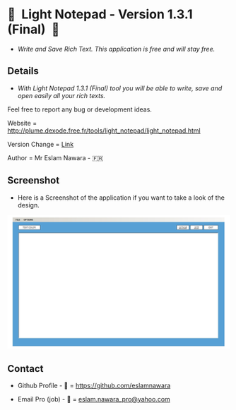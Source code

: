 # :star2:  Light Notepad - Version 1.3.1 (Final)  :star2:

- *Write and Save Rich Text. This application is free and will stay free.*

## Details

- *With Light Notepad 1.3.1 (Final) tool you will be able to write, save and open easily all your rich texts.*

Feel free to report any bug or development ideas. 

Website = http://plume.dexode.free.fr/tools/light_notepad/light_notepad.html

Version Change = [Link](CHANGE.txt)

Author = Mr Eslam Nawara - :fr:

## Screenshot

- Here is a Screenshot of the application if you want to take a look of the design.

![alt tag](https://github.com/eslamnawara/Light_Notepad-1.3.1/blob/master/Screenshot.jpg) 

## Contact

- Github Profile - :man: = https://github.com/eslamnawara

- Email Pro (job) - :email: = eslam.nawara_pro@yahoo.com
